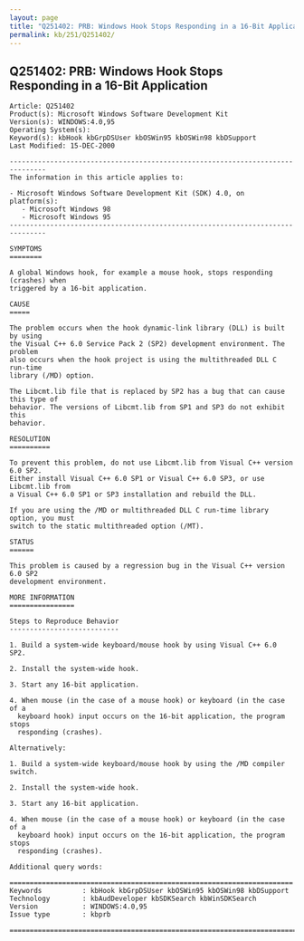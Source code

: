 ```yaml
---
layout: page
title: "Q251402: PRB: Windows Hook Stops Responding in a 16-Bit Application"
permalink: kb/251/Q251402/
---
```


## Q251402: PRB: Windows Hook Stops Responding in a 16-Bit Application

	Article: Q251402
	Product(s): Microsoft Windows Software Development Kit
	Version(s): WINDOWS:4.0,95
	Operating System(s): 
	Keyword(s): kbHook kbGrpDSUser kbOSWin95 kbOSWin98 kbDSupport
	Last Modified: 15-DEC-2000
	
	-------------------------------------------------------------------------------
	The information in this article applies to:
	
	- Microsoft Windows Software Development Kit (SDK) 4.0, on platform(s):
	   - Microsoft Windows 98 
	   - Microsoft Windows 95 
	-------------------------------------------------------------------------------
	
	SYMPTOMS
	========
	
	A global Windows hook, for example a mouse hook, stops responding (crashes) when
	triggered by a 16-bit application.
	
	CAUSE
	=====
	
	The problem occurs when the hook dynamic-link library (DLL) is built by using
	the Visual C++ 6.0 Service Pack 2 (SP2) development environment. The problem
	also occurs when the hook project is using the multithreaded DLL C run-time
	library (/MD) option.
	
	The Libcmt.lib file that is replaced by SP2 has a bug that can cause this type of
	behavior. The versions of Libcmt.lib from SP1 and SP3 do not exhibit this
	behavior.
	
	RESOLUTION
	==========
	
	To prevent this problem, do not use Libcmt.lib from Visual C++ version 6.0 SP2.
	Either install Visual C++ 6.0 SP1 or Visual C++ 6.0 SP3, or use Libcmt.lib from
	a Visual C++ 6.0 SP1 or SP3 installation and rebuild the DLL.
	
	If you are using the /MD or multithreaded DLL C run-time library option, you must
	switch to the static multithreaded option (/MT).
	
	STATUS
	======
	
	This problem is caused by a regression bug in the Visual C++ version 6.0 SP2
	development environment.
	
	MORE INFORMATION
	================
	
	Steps to Reproduce Behavior
	---------------------------
	
	1. Build a system-wide keyboard/mouse hook by using Visual C++ 6.0 SP2.
	
	2. Install the system-wide hook.
	
	3. Start any 16-bit application.
	
	4. When mouse (in the case of a mouse hook) or keyboard (in the case of a
	  keyboard hook) input occurs on the 16-bit application, the program stops
	  responding (crashes).
	
	Alternatively:
	
	1. Build a system-wide keyboard/mouse hook by using the /MD compiler switch.
	
	2. Install the system-wide hook.
	
	3. Start any 16-bit application.
	
	4. When mouse (in the case of a mouse hook) or keyboard (in the case of a
	  keyboard hook) input occurs on the 16-bit application, the program stops
	  responding (crashes).
	
	Additional query words:
	
	======================================================================
	Keywords          : kbHook kbGrpDSUser kbOSWin95 kbOSWin98 kbDSupport 
	Technology        : kbAudDeveloper kbSDKSearch kbWinSDKSearch
	Version           : WINDOWS:4.0,95
	Issue type        : kbprb
	
	=============================================================================
	
